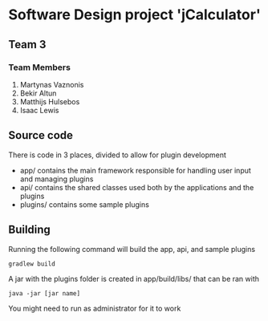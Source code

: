 # Software Design project 'jCalculator'
## Team 3

### Team Members

1. Martynas Vaznonis
2. Bekir Altun
3. Matthijs Hulsebos
4. Isaac Lewis

## Source code
There is code in 3 places, divided to allow for plugin development

* app/ contains the main framework responsible for handling user input and managing plugins
* api/ contains the shared classes used both by the applications and the plugins
* plugins/ contains some sample plugins

## Building
Running the following command will build the app, api, and sample plugins

    gradlew build
  
A jar with the plugins folder is created in app/build/libs/ that can be ran with

    java -jar [jar name]
  
You might need to run as administrator for it to work

